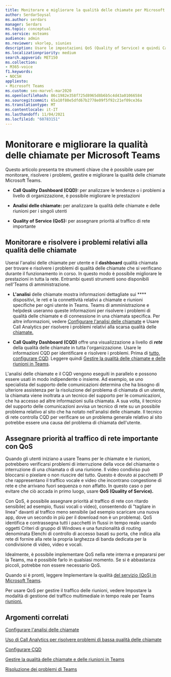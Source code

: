 ```yaml
---
title: Monitorare e migliorare la qualità delle chiamate per Microsoft Teams
author: SerdarSoysal
ms.author: serdars
manager: Serdars
ms.topic: conceptual
ms.service: msteams
audience: admin
ms.reviewer: vkorlep, siunies
description: Usare le impostazioni QoS (Quality of Service) e quindi Call Analytics e Call Quality Dashboard in Microsoft Teams.
ms.localizationpriority: medium
search.appverid: MET150
ms.collection:
- M365-voice
f1.keywords:
- NOCSH
appliesto:
- Microsoft Teams
ms.custom: seo-marvel-mar2020
ms.openlocfilehash: 86c1982e358f725d8965d8b6b5c4d43a01066584
ms.sourcegitcommit: 65a10f80e5dfd67b2778e09f5f92c21ef09ce36a
ms.translationtype: MT
ms.contentlocale: it-IT
ms.lasthandoff: 11/04/2021
ms.locfileid: "60783151"
---
```

# <a name="monitor-and-improve-call-quality-for-microsoft-teams"></a>Monitorare e migliorare la qualità delle chiamate per Microsoft Teams

Questo articolo presenta tre strumenti chiave che è possibile usare per monitorare, risolvere i problemi, gestire e migliorare la qualità delle chiamate Microsoft Teams. 

- **Call Quality Dashboard (CQD):** per analizzare le tendenze o i problemi a livello di organizzazione, è possibile migliorare le prestazioni

- **Analisi delle chiamate:** per analizzare la qualità delle chiamate e delle riunioni per i singoli utenti

- **Quality of Service (QoS):** per assegnare priorità al traffico di rete importante



## <a name="monitor-and-troubleshoot-call-quality"></a>Monitorare e risolvere i problemi relativi alla qualità delle chiamate
Userai l'analisi  delle chiamate per utente e il **dashboard** qualità chiamata per trovare e risolvere i problemi di qualità delle chiamate che si verificano durante il funzionamento in corso. In questo modo è possibile migliorare le prestazioni in tutta la rete. Entrambi questi strumenti sono disponibili nell'Teams di amministrazione.

 - **L'analisi** delle chiamate mostra informazioni dettagliate sui **** dispositivi, le reti e la connettività relativi a chiamate e riunioni specifiche per ogni utente in Teams. Teams di amministrazione e helpdesk useranno queste informazioni per risolvere i problemi di qualità delle chiamate e di connessione in una chiamata specifica. Per altre informazioni, vedere [Configurare l'analisi delle chiamate](set-up-call-analytics.md) e Usare Call Analytics per risolvere i problemi relativi alla scarsa qualità delle [chiamate.](use-call-analytics-to-troubleshoot-poor-call-quality.md)
 
 - **Call Quality Dashboard (CQD)** offre una visualizzazione a livello di **_rete_** della qualità delle chiamate in tutta l'organizzazione. Usare le informazioni CQD per identificare e risolvere i problemi. Prima di [tutto, configurare CQD](turning-on-and-using-call-quality-dashboard.md). Leggere quindi [Gestire la qualità delle chiamate e delle riunioni in Teams](quality-of-experience-review-guide.md).

 L'analisi delle chiamate e il CQD vengono eseguiti in parallelo e possono essere usati in modo indipendente o insieme. Ad esempio, se uno specialista del supporto delle comunicazioni determina che ha bisogno di ulteriore assistenza per la risoluzione del problema di chiamata di un utente, la chiamata viene inoltrata a un tecnico del supporto per le comunicazioni, che ha accesso ad altre informazioni sulla chiamata. A sua volta, il tecnico del supporto delle comunicazioni avvisa un tecnico di rete su un possibile problema relativo al sito che ha notato nell'analisi delle chiamate. Il tecnico di rete controlla CQD per verificare se un problema generale relativo al sito potrebbe essere una causa del problema di chiamata dell'utente.


## <a name="prioritize-important-network-traffic-using-qos"></a>Assegnare priorità al traffico di rete importante con QoS
Quando gli utenti iniziano a usare Teams per le chiamate e le riunioni, potrebbero verificarsi problemi di interruzione della voce del chiamante o interruzione di una chiamata o di una riunione. Il video condiviso può bloccarsi o pixelare o non riuscire del tutto. Questo è dovuto ai pacchetti IP che rappresentano il traffico vocale e video che incontrano congestione di rete e che arrivano fuori sequenza o non affatto. In questo caso o per evitare che ciò accada in primo luogo, usare **QoS (Quality of Service).** 

Con QoS, è possibile assegnare priorità al traffico di rete con ritardo sensibile( ad esempio, flussi vocali o video), consentendo di "tagliare in linea" davanti al traffico meno sensibile (ad esempio scaricare una nuova app, dove un secondo in più per il download non è un problema). QoS identifica e contrassegna tutti i pacchetti in flussi in tempo reale usando oggetti Criteri di gruppo di Windows e una funzionalità di routing denominata Elenchi di controllo di accesso basati su porta, che indica alla rete di fornire alla rete la propria larghezza di banda dedicata per la condivisione di video, video e vocali.

Idealmente, è possibile implementare QoS nella rete interna e prepararsi per la Teams, ma è possibile farlo in qualsiasi momento. Se si è abbastanza piccoli, potrebbe non essere necessario QoS.

Quando si è pronti, leggere Implementare la qualità [del servizio (QoS) in Microsoft Teams](QoS-in-Teams.md).

Per usare QoS per gestire il traffico delle riunioni, vedere Impostare la modalità di gestione del traffico multimediale in tempo reale per Teams [riunioni.](meeting-settings-in-teams.md#set-how-you-want-to-handle-real-time-media-traffic-for-teams-meetings)


## <a name="related-topics"></a>Argomenti correlati

[Configurare l'analisi delle chiamate](set-up-call-analytics.md)

[Uso di Call Analytics per risolvere problemi di bassa qualità delle chiamate](use-call-analytics-to-troubleshoot-poor-call-quality.md)

[Configurare CQD](turning-on-and-using-call-quality-dashboard.md)

[Gestire la qualità delle chiamate e delle riunioni in Teams](quality-of-experience-review-guide.md)

[Risoluzione dei problemi di Teams](/MicrosoftTeams/troubleshoot/teams)

